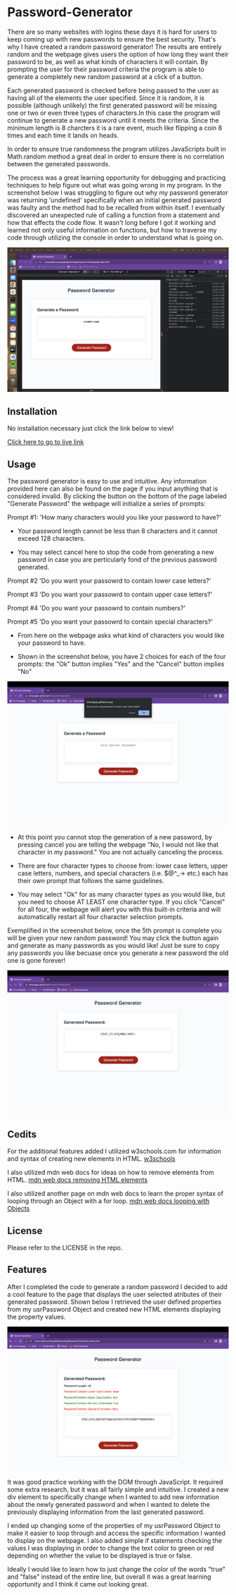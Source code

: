 # Password-Generator

There are so many websites with logins these days it is hard for users to keep coming up with new passwords to ensure the best security. That's why I have created a random password generator! The results are entirely random and the webpage gives users the option of how long they want their password to be, as well as what kinds of characters it will contain. By prompting the user for their password criteria the program is able to generate a completely new random password at a click of a button. 

Each generated password is checked before being passed to the user as having all of the elements the user specified. Since it is random, it is possible (although unlikely) the first generated password will be missing one or two or even three types of characters.In this case the program will continue to generate a new password until it meets the criteria. Since the minimum length is 8 charcters it is a rare event, much like flipping a coin 8 times and each time it lands on heads. 

In order to ensure true randomness the program utilizes JavaScripts built in Math.random method a great deal in order to ensure there is no correlation between the generated passwords. 

The process was a great learning opportunity for debugging and practicing techniques to help figure out what was going wrong in my program. In the screenshot below I was struggling to figure out why my password generator was returning 'undefined' specifically when an initial generated password was faulty and the method had to be recalled from within itself. I eventually discovered an unexpected rule of calling a function from a statement and how that effects the code flow. It wasn't long before I got it working and learned not only useful information on functions, but how to traverse my code through utilizing the console in order to understand what is going on. 

![Bug Screenshot](./assets/images/bugScreenShot.png)

## Installation

No installation necessary just click the link below to view!

[Click here to go to live link](https://dmanaglia.github.io/Password-Generator/)

## Usage

The password generator is easy to use and intuitive. Any information provided here can also be found on the page if you input anything that is considered invalid. By clicking the button on the bottom of the page labeled "Generate Password" the webpage will initialize a series of prompts:

Prompt #1: 'How many characters would you like your password to have?'

- Your password length cannot be less than 8 characters and it cannot exceed 128 characters.

- You may select cancel here to stop the code from generating a new password in case you are perticularly fond of the previous password generated.

Prompt #2 'Do you want your passowrd to contain lower case letters?'

Prompt #3 'Do you want your passowrd to contain upper case letters?'

Prompt #4 'Do you want your passowrd to contain numbers?'

Prompt #5 'Do you want your passowrd to contain special characters?'

- From here on the webpage asks what kind of characters you would like your password to have.

- Shown in the screenshot below, you have 2 choices for each of the four prompts: the "Ok" button implies "Yes" and the "Cancel" button implies "No"

![Prompt Screenshot](./assets/images/promptScreenshot.png)

- At this point you cannot stop the generation of a new password, by pressing cancel you are telling the webpage "No, I would not like that character in my password." You are not actually canceling the process. 

- There are four character types to choose from: lower case letters, upper case letters, numbers, and special characters (i.e. $@^_-> etc.) each has their own prompt that follows the same guidelines. 

- You may select "Ok" for as many character types as you would like, but you need to choose AT LEAST one character type. If you click "Cancel" for all four, the webpage will alert you with this built-in criteria and will automatically restart all four character selection prompts.

Exemplified in the screenshot below, once the 5th prompt is complete you will be given your new random password! You may click the button again and generate as many passwords as you would like! Just be sure to copy any passwords you like becuase once you generate a new password the old one is gone forever!

![Working Screenshot](./assets/images/workingScreenshot.png)


## Cedits

For the additional features added I utilized w3schools.com for information and syntax of creating new elements in HTML.
[w3schools](https://www.w3schools.com/js/js_htmldom_nodes.asp)

I also utilized mdn web docs for ideas on how to remove elements from HTML.
[mdn web docs removing HTML elements](https://developer.mozilla.org/en-US/docs/Web/API/Node/removeChild)

I also utilized another page on mdn web docs to learn the proper syntax of looping through an Object with a for loop.
[mdn web docs looping with Objects](https://developer.mozilla.org/en-US/docs/Web/JavaScript/Reference/Statements/for...in)

## License

Please refer to the LICENSE in the repo.

## Features

After I completed the code to generate a random password I decided to add a cool feature to the page that displays the user selected atributes of their generated password. Shown below I retrieved the user defined properties from my usrPassword Object and created new HTML elements displaying the property values. 


![Feature Screenshot](./assets/images/featureScreenshot.png)


It was good practice working with the DOM through JavaScript. It required some extra research, but it was all fairly simple and intuitive. I created a new div element to specifically change when I wanted to add new information about the newly generated password and when I wanted to delete the previously displaying information from the last generated password. 

I ended up changing some of the properties of my usrPassword Object to make it easier to loop through and access the specific information I wanted to display on the webpage. I also added simple if statements checking the values I was displaying in order to change the text color to green or red depending on whether the value to be displayed is true or false.

Ideally I would like to learn how to just change the color of the words "true" and "false" instead of the entire line, but overall it was a great learning opportunity and I think it came out looking great.